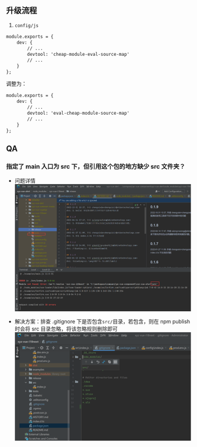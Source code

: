 ## 升级流程

1. `config/js`

```js{4}
module.exports = {
    dev: {
        // ...
        devtool: 'cheap-module-eval-source-map'
        // ...
    }
};
```

调整为：

```js{4}
module.exports = {
    dev: {
        // ...
        devtool: 'eval-cheap-module-source-map'
        // ...
    }
};
```

## QA

### 指定了 main 入口为 src 下，但引用这个包的地方缺少 src 文件夹？

-   问题详情
    ![img_1.png](img_1.png)

-   解决方案：排查 .gitignore 下是否包含`src/`目录，若包含，则在 npm publish 时会将 src 目录忽略，将该忽略规则删除即可
    ![img.png](img.png)
